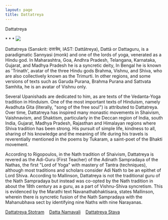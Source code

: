 ```yaml
---
layout: page
title: Dattatreya
---
```


<p class="display-2 fw-bold">Dattatreya</p>
* * *

<img src="{{ '/assets/imgs/devas/Dattatreya.png' | absolute_url }}" class="border border-warning w-100" >

Dattatreya (Sanskrit: दत्तात्रेय, IAST: Dattātreya), Dattā or Dattaguru, is a paradigmatic Sannyasi (monk) and one of the lords of yoga, venerated as a Hindu god. In Maharashtra, Goa, Andhra Pradesh, Telangana, Karnataka, Gujarat, and Madhya Pradesh he is a syncretic deity, In Bengal he is known as 'Trinath', avatar of the three Hindu gods Brahma, Vishnu, and Shiva, who are also collectively known as the Trimurti. In other regions, and some versions of texts such as Garuda Purana, Brahma Purana and Sattvata Samhita, he is an avatar of Vishnu only.

Several Upanishads are dedicated to him, as are texts of the Vedanta-Yoga tradition in Hinduism. One of the most important texts of Hinduism, namely Avadhuta Gita (literally, "song of the free soul") is attributed to Dattatreya. Over time, Dattatreya has inspired many monastic movements in Shaivism, Vaishnavism, and Shaktism, particularly in the Deccan region of India, south India, Gujarat, Madhya Pradesh, Rajasthan and Himalayan regions where Shiva tradition has been strong. His pursuit of simple life, kindness to all, sharing of his knowledge and the meaning of life during his travels is reverentially mentioned in the poems by Tukaram, a saint-poet of the Bhakti movement.

According to Rigopoulos, in the Nath tradition of Shaivism, Dattatreya is revered as the Adi-Guru (First Teacher) of the Adinath Sampradaya of the Nathas, the first "Lord of Yoga" with mastery of Tantra (techniques), although most traditions and scholars consider Adi Nath to be an epithet of Lord Shiva. According to Mallinson, Dattatreya is not the traditional guru of the Nath Sampradaya but instead was co-opted by the Nath tradition in about the 18th century as a guru, as a part of Vishnu-Shiva syncretism. This is evidenced by the Marathi text Navanathabhaktisara, states Mallinson, wherein there is syncretic fusion of the Nath Sampradaya with the Mahanubhava sect by identifying nine Naths with nine Narayanas.

<div class="btn-group d-flex justify-content-center py-3" role="group">
  <a href="#!" class="btn btn-warning">Dattatreya Stotram</a>&nbsp;&nbsp;&nbsp;
  <a href="#!" class="btn btn-warning">Datta Namavali</a>&nbsp;&nbsp;&nbsp;
  <a href="#!" class="btn btn-warning">Dattatreya Stava</a>
</div>